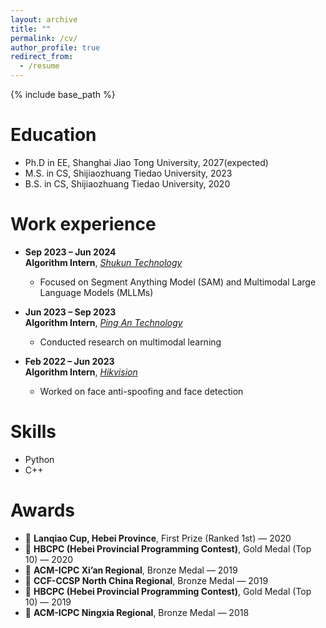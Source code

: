 ```yaml
---
layout: archive
title: ""
permalink: /cv/
author_profile: true
redirect_from:
  - /resume
---
```


{% include base_path %}

Education
======
* Ph.D in EE, Shanghai Jiao Tong University, 2027(expected)
* M.S. in CS, Shijiaozhuang Tiedao University, 2023
* B.S. in CS, Shijiaozhuang Tiedao University, 2020

Work experience
======

- **Sep 2023 – Jun 2024**  
  **Algorithm Intern**, [*Shukun Technology*](https://www.shukun.com/)  
  - Focused on Segment Anything Model (SAM) and Multimodal Large Language Models (MLLMs)

- **Jun 2023 – Sep 2023**  
  **Algorithm Intern**, [*Ping An Technology*](https://tech.pingan.com/)  
  - Conducted research on multimodal learning

- **Feb 2022 – Jun 2023**  
  **Algorithm Intern**, [*Hikvision*](https://www.hikvision.com/cn/)  
  - Worked on face anti-spoofing and face detection
  
Skills
======
* Python
* C++


Awards
======
- 🥇 **Lanqiao Cup, Hebei Province**, First Prize (Ranked 1st) — 2020  
- 🥇 **HBCPC (Hebei Provincial Programming Contest)**, Gold Medal (Top 10) — 2020  
- 🥉 **ACM-ICPC Xi’an Regional**, Bronze Medal — 2019  
- 🥉 **CCF-CCSP North China Regional**, Bronze Medal — 2019  
- 🥇 **HBCPC (Hebei Provincial Programming Contest)**, Gold Medal (Top 10) — 2019  
- 🥉 **ACM-ICPC Ningxia Regional**, Bronze Medal — 2018

  
<!-- 
Publications
======
  <ul>{% for post in site.publications reversed %}
    {% include archive-single-cv.html %}
  {% endfor %}</ul>
  
Talks
======
  <ul>{% for post in site.talks reversed %}
    {% include archive-single-talk-cv.html  %}
  {% endfor %}</ul>
  
Teaching
======
  <ul>{% for post in site.teaching reversed %}
    {% include archive-single-cv.html %}
  {% endfor %}</ul>
  
Service and leadership
======
* Currently signed in to 43 different slack teams
 -->
